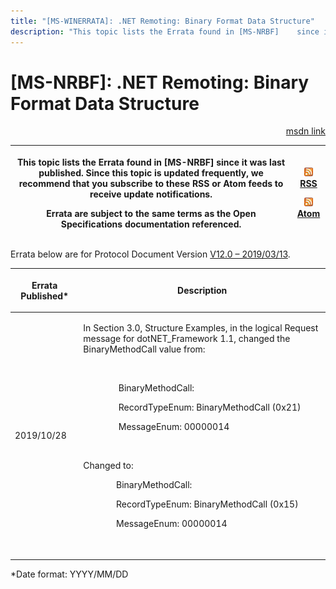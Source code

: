 ```yaml
---
title: "[MS-WINERRATA]: .NET Remoting: Binary Format Data Structure"
description: "This topic lists the Errata found in [MS-NRBF]    since it was last published. Since this topic is updated frequently, we recommend    that you"
---
```


# [MS-NRBF]: .NET Remoting: Binary Format Data Structure

<p align="right"><a href="https://msdn.microsoft.com/en-us/library/3190071b-45d3-4476-9402-0e74f15b7c5a">msdn link</a></p>
<p> </p>

<table>
 <thead>
  <tr>
   <th>
   <p>This topic lists the Errata found in [MS-NRBF]
   since it was last published. Since this topic is updated frequently, we recommend
   that you subscribe to these RSS or Atom feeds to receive update
   notifications.</p>
   <p>Errata are subject to the same terms as the
   Open Specifications documentation referenced.</p>
   </th>
   <th>
   <p><img id="Picture 302" src="ms-winerrata_files/image002.png"><a href="http://blogs.msdn.com/b/protocol_content_errata/rss.aspx">RSS</a> </p>
   <p><img id="Picture 301" src="ms-winerrata_files/image002.png"><a href="http://blogs.msdn.com/b/protocol_content_errata/atom.aspx">Atom</a> </p>
   <p> </p>
   </th>
  </tr>
 </thead>
</table>

<p>Errata below are for Protocol Document Version <a href="https://docs.microsoft.com/en-us/openspecs/windows_protocols/ms-nrbf/75b9fe09-be15-475f-85b8-ae7b7558cfe5">V12.0
– 2019/03/13</a>.</p>

<table>
 <thead>
  <tr>
   <th>
   <p>Errata Published*</p>
   </th>
   <th>
   <p>Description</p>
   </th>
  </tr>
 </thead>
 <tr>
  <td>
  <p>2019/10/28</p>
  </td>
  <td>
  <p>In Section 3.0, Structure Examples, in the logical
  Request message for dotNET_Framework 1.1, changed the BinaryMethodCall value
  from:&#8203;</p>
  <p>&#8203;</p>
  <p>               BinaryMethodCall: &#8203;</p>
  <p>               RecordTypeEnum: BinaryMethodCall
  (0x21)&#8203;</p>
  <p>               MessageEnum: 00000014</p>
  <p>&#8203;</p>
  <p>Changed to:</p>
  <p>              BinaryMethodCall: &#8203;</p>
  <p>              RecordTypeEnum: BinaryMethodCall
  (0x15)&#8203;</p>
  <p>              MessageEnum: 00000014</p>
  <p>&#8203;</p>
  <p> </p>
  </td>
 </tr>
</table>

<p>*Date format: YYYY/MM/DD</p>


                